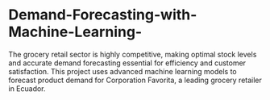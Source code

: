 # Demand-Forecasting-with-Machine-Learning-
The grocery retail sector is highly competitive, making optimal stock levels and accurate demand forecasting essential for efficiency and customer satisfaction. This project uses advanced machine learning models to forecast product demand for Corporation Favorita, a leading grocery retailer in Ecuador.
